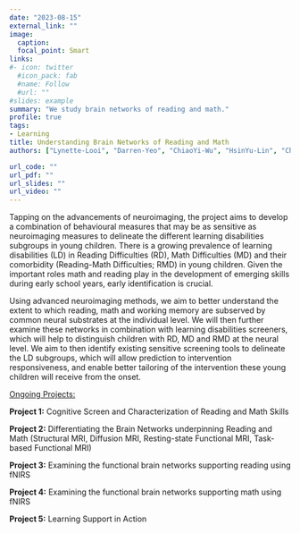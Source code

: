 ```yaml
---
date: "2023-08-15"
external_link: ""
image:
  caption:
  focal_point: Smart
links:
#- icon: twitter
  #icon_pack: fab
  #name: Follow
  #url: ""
#slides: example
summary: "We study brain networks of reading and math."
profile: true 
tags:
- Learning
title: Understanding Brain Networks of Reading and Math 
authors: ["Lynette-Looi", "Darren-Yeo", "ChiaoYi-Wu", "HsinYu-Lin", "Chua-Wei-Ting-Serena", "Wilson-Lim", "Annabel-Chen"]

url_code: ""
url_pdf: ""
url_slides: ""
url_video: ""
---
```


Tapping on the advancements of neuroimaging, the project aims to develop a combination of behavioural measures that may be as sensitive as neuroimaging measures to delineate the different learning disabilities subgroups in young children. There is a growing prevalence of learning disabilities (LD) in Reading Difficulties (RD), Math Difficulties (MD) and their comorbidity (Reading-Math Difficulties; RMD) in young children. Given the important roles math and reading play in the development of emerging skills during early school years, early identification is crucial.

Using advanced neuroimaging methods, we aim to better understand the extent to which reading, math and working memory are subserved by common neural substrates at the individual level. We will then further examine these networks in combination with learning disabilities screeners, which will help to distinguish children with RD, MD and RMD at the neural level. We aim to then identify existing sensitive screening tools to delineate the LD subgroups, which will allow prediction to intervention responsiveness, and enable better tailoring of the intervention these young children will receive from the onset.

<u>Ongoing Projects:</u>

<b>Project 1:</b> Cognitive Screen and Characterization of Reading and Math Skills

<b>Project 2:</b> Differentiating the Brain Networks underpinning Reading and Math (Structural MRI, Diffusion MRI, Resting-state Functional MRI, Task-based Functional MRI)

<b>Project 3:</b> Examining the functional brain networks supporting reading using fNIRS

<b>Project 4:</b> Examining the functional brain networks supporting math using fNIRS

<b>Project 5:</b> Learning Support in Action
